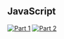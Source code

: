 ## JavaScript
[![Part 1](https://img.shields.io/badge/Part%201-0.710ms-informational)](https://adventofcode.com/2021/)
[![Part 2](https://img.shields.io/badge/Part%202-3.222ms-informational)](https://adventofcode.com/2021/)